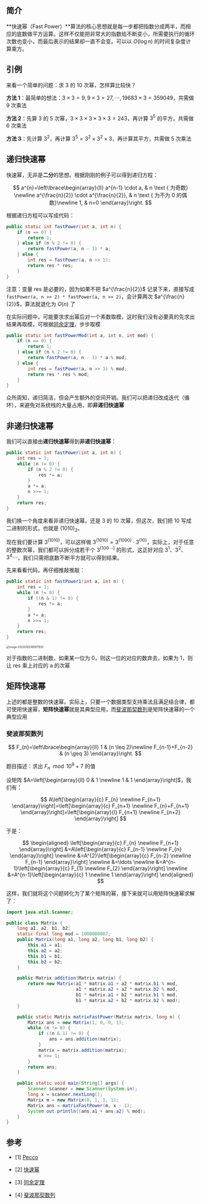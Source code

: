 ## 简介

**快速幂（Fast Power）**算法的核心思想就是每一步都把指数分成两半，而相应的底数做平方运算。这样不仅能把非常大的指数给不断变小，所需要执行的循环次数也变小，而最后表示的结果却一直不会变。可以以 $O(\log n)$ 的时间复杂度计算乘方。

## 引例

来看一个简单的问题：求 3 的 10 次幂，怎样算比较快？

**方法 1**：最简单的想法：$3 \times 3 = 9, 9 \times 3 = 27, \cdots , 19683 \times 3 = 359049$，共需做 9 次乘法

**方法 2**：先算 3 的 5 次幂，$3 \times 3 \times 3 \times 3 \times 3 = 243$，再计算 $3^{5}$ 的平方，共需做 6 次乘法

**方法 3**：先计算 $3^{2}$，再计算 $3^{5} = 3^{2} \times 3^{2} \times 3$，再计算其平方，共需做 5 次乘法

## 递归快速幂

快速幂，无非是**二分**的思想。根据刚刚的例子可以得到递归方程：

$$
a^{n}=\left\lbrace\begin{array}{ll}
a^{n-1} \cdot a, & n \text { 为奇数}  \newline
a^{\frac{n}{2}} \cdot a^{\frac{n}{2}}, & n \text { 为不为 0 的偶数}\newline
1, & n=0
\end{array}\right.
$$

根据递归方程可以写成代码：

```java
public static int fastPower(int a, int n) {
    if (n == 0) {
        return 1;
    } else if (n % 2 != 0) {
        return fastPower(a, n - 1) * a;
    } else {
        int res = fastPower(a, n >> 1);
        return res * res;
    }
}
```

注意：变量 res 是必要的，因为如果不把 $a^{\frac{n}{2}}$ 记录下来，直接写成 `fastPower(a, n >> 2) * fastPower(a, n >> 2)`，会计算两次 $a^{\frac{n}{2}}$，算法就退化为 $O(n)$ 了

在实际问题中，可能要求求出幂后对一个素数取模，这时我们没有必要真的先求出结果再取模，可根据[同余定理](https://baike.baidu.com/item/%E5%90%8C%E4%BD%99%E5%AE%9A%E7%90%86/1212360?fr=aladdin)，步步取模

```java
public static int fastPowerMod(int a, int n, int mod) {
    if (n == 0) {
        return 1;
    } else if (n % 2 != 0) {
        return fastPower(a, n - 1) * a % mod;
    } else {
        int res = fastPower(a, n >> 1) % mod;
        return res * res % mod;
    }
}
```

众所周知，递归简洁，但会产生额外的空间开销。我们可以把递归改成迭代（循环），来避免对系统栈的大量占用，即**非递归快速幂**

## 非递归快速幂

我们可以直接由**递归快速幂**得到**非递归快速幂**：

```java
public static int fastPower(int a, int n) {
    int res = 1;
    while (n != 0) {
        if (n % 2 != 0) {
            res *= a;
        }
        a *= a;
        n >>= 1;
    }
    return res;
}
```

我们换一个角度来看非递归快速幂。还是 3 的 10 次幂，但这次，我们把 10 写成二进制的形式，也就是 $(1010)_{2}$。

现在我们要计算 $3^{(1010)}$，可以这样做 $3^{(1010)} = 3^{(1000)} \cdot 3^{(10)}$，实际上，对于任意的整数次幂，我们都可以拆分成若干个 $3^{(100\cdots)}$ 的形式，这正好对应 $3^{1}$、$3^{2}$、$3^{4} \cdots$，我们只需把底数不断平方就可以得到结果。

先来看看代码，再仔细推敲推敲：

```java
public static int fastPower1(int a, int n) {
    int res = 1;
    while (n != 0) {
        if ((n & 1) != 0) {
            res *= a;
        }
        a *= a;
        n >>= 1;
    }
    return res;
}
```

<img src="https://xingqiu-tuchuang-1256524210.cos.ap-shanghai.myqcloud.com//8919yank-note-picgo-262adb82.png" alt="image-20220102185917835" style="zoom: 50%;" />

对于指数的二进制数，如果某一位为 0，则这一位的对应的数弃去，如果为 1，则让 res 乘上对应的 a 的次幂

## 矩阵快速幂

上述的都是整数的快速幂。实际上，只要一个数据类型支持乘法且满足结合律，都可使用快速幂，**矩阵快速幂**就是其典型应用，而[斐波那契数列](https://baike.baidu.com/item/%E6%96%90%E6%B3%A2%E9%82%A3%E5%A5%91%E6%95%B0%E5%88%97/99145?fr=aladdin)是矩阵快速幂的一个典型应用

### 斐波那契数列

$$
F_{n}=\left\lbrace\begin{array}{ll}
1 & (n \leq 2)\newline
F_{n-1}+F_{n-2} & (n \geq 3)
\end{array}\right.
$$

题目描述：求出 $F_{n} \mod 10^9 + 7$ 的值

设矩阵 $A=\left[\begin{array}{ll}
0 & 1 \newline
1 & 1
\end{array}\right]$，我们有：

$$
A\left[\begin{array}{c}
F_{n} \newline
F_{n+1}
\end{array}\right]=\left[\begin{array}{c}
F_{n+1} \newline
F_{n}+F_{n+1}
\end{array}\right]=\left[\begin{array}{l}
F_{n+1} \newline
F_{n+2}
\end{array}\right]
$$

于是：

$$
\begin{aligned}
\left[\begin{array}{c}
F_{n} \newline
F_{n+1}
\end{array}\right] &=A\left[\begin{array}{c}
F_{n-1} \newline
F_{n}
\end{array}\right] \newline
&=A^{2}\left[\begin{array}{c}
F_{n-2} \newline
F_{n-1}
\end{array}\right] \newline
&=\ldots \newline
&=A^{n-1}\left[\begin{array}{c}
F_{1} \newline
F_{2}
\end{array}\right] \newline
&=A^{n-1}\left[\begin{array}{c}
1 \newline
1
\end{array}\right]
\end{aligned}
$$

这样，我们就将这个问题转化为了某个矩阵的幂，接下来就可以用矩阵快速幂求解了：

```java
import java.util.Scanner;

public class Matrix {
    long a1, a2, b1, b2;
    static final long mod = 1000000007;
    public Matrix(long a1, long a2, long b1, long b2) {
        this.a1 = a1;
        this.a2 = a2;
        this.b1 = b1;
        this.b2 = b2;
    }

    public Matrix addition(Matrix matrix) {
        return new Matrix(a1 * matrix.a1 + a2 * matrix.b1 % mod,
                          a1 * matrix.a2 + a2 * matrix.b2 % mod,
                          b1 * matrix.a1 + b2 * matrix.b1 % mod,
                          b1 * matrix.a2 + b2 * matrix.b2 % mod);
    }

    public static Matrix matrixFastPower(Matrix matrix, long n) {
        Matrix ans = new Matrix(1, 0, 0, 1);
        while (n != 0) {
            if ((n & 1) != 0) {
                ans = ans.addition(matrix);
            }
            matrix = matrix.addition(matrix);
            n >>= 1;
        }
        return ans;
    }

    public static void main(String[] args) {
        Scanner scanner = new Scanner(System.in);
        long x = scanner.nextLong();
        Matrix m = new Matrix(0, 1, 1, 1);
        Matrix ans = matrixFastPower(m, x - 1);
        System.out.println((ans.a1 + ans.a2) % mod);
    }
}
```

## 参考

-   [1] [Pecco](https://zhuanlan.zhihu.com/p/95902286)

-   [2] [快速幂](https://baike.baidu.com/item/%E5%BF%AB%E9%80%9F%E5%B9%82/5500243?fr=aladdin)
-   [3] [同余定理](https://baike.baidu.com/item/%E5%90%8C%E4%BD%99%E5%AE%9A%E7%90%86/1212360?fr=aladdin)
-   [4] [斐波那契数列](https://baike.baidu.com/item/%E6%96%90%E6%B3%A2%E9%82%A3%E5%A5%91%E6%95%B0%E5%88%97/99145?fr=aladdin)
